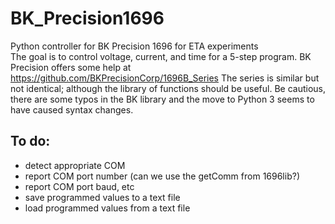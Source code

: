 # BK_Precision1696
Python controller for BK Precision 1696 for ETA experiments  
The goal is to control voltage, current, and time for a 5-step program.  BK Precision offers some help at https://github.com/BKPrecisionCorp/1696B_Series   The series is similar but not identical; although the library of functions should be useful.  Be cautious, there are some typos in the BK library and the move to Python 3 seems to have caused syntax changes.
## To do:  
- detect appropriate COM  
- report COM port number (can we use the getComm from 1696lib?)  
- report COM port baud, etc  
- save programmed values to a text file  
- load programmed values from a text file  
